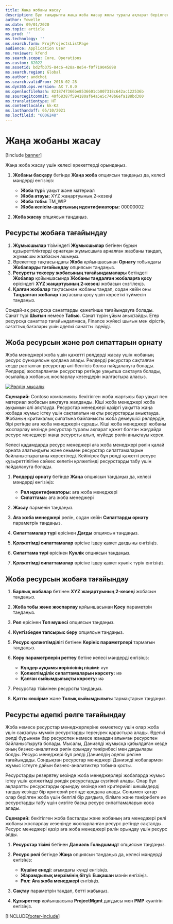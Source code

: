 ```yaml
---
title: Жаңа жобаны жасау
description: Бұл тақырыпта жаңа жоба жасау жолы туралы ақпарат берілген.
author: Yowelle
ms.date: 09/01/2020
ms.topic: article
ms.prod: ''
ms.technology: ''
ms.search.form: ProjProjectsListPage
audience: Application User
ms.reviewer: kfend
ms.search.scope: Core, Operations
ms.custom: 82022
ms.assetid: bd2fb375-84c6-428a-8e54-f0f719045898
ms.search.region: Global
ms.author: andchoi
ms.search.validFrom: 2016-02-28
ms.dyn365.ops.version: AX 7.0.0
ms.openlocfilehash: 8218747366be8536601cb007318c642ac122536b
ms.sourcegitcommit: 40f68387f594180af64a5e5c748b6efa188bd300
ms.translationtype: HT
ms.contentlocale: kk-KZ
ms.lasthandoff: 05/10/2021
ms.locfileid: "6006248"
---
```

# <a name="create-a-new-project"></a>Жаңа жобаны жасау

[!include [banner](../includes/banner.md)]

Жаңа жоба жасау үшін келесі әрекеттерді орындаңыз.

1. **Жобаны басқару** бетінде **Жаңа жоба** опциясын таңдаңыз да, келесі мәндерді енгізіңіз:

    - **Жоба түрі:** уақыт және материал
    - **Жоба атауы:** XYZ жаңартуының 2-кезеңі
    - **Жоба тобы:** TM\_WIP
    - **Жоба келісім-шартының идентификаторы:** 00000002

2. **Жоба жасау** опциясын таңдаңыз.

## <a name="assign-a-resource-to-a-project"></a>Ресурсты жобаға тағайындау

1. **Жұмысшылар** тізіміндегі **Жұмысшылар** бетінен бұрын құзыреттіліктерді орнатқан жұмысшыға арналған жазбаны таңдап, жұмысшы жазбасын ашыңыз.
2. Әрекеттер тақтасындағы **Жоба** қойыншасынан **Орнату** тобындағы **Жобаларды тағайындау** опциясын таңдаңыз.
3. **Ресурсты тексеру жобасының тағайындамалары** бетіндегі **Жобалар** қойыншасында **Жобаны таңдалған жобаларға қосу** өрісіндегі **XYZ жаңартуының 2-кезеңі** жобасын сүзгілеңіз.
4. **Қалған жобалар** тақтасынан жобаны таңдап, содан кейін оны **Таңдалған жобалар** тақтасына қосу үшін көрсеткі түймесін таңдаңыз.

Сондай-ақ ресурсқа санаттарды қажетінше тағайындауға болады. Санат түрі **Шығын** немесе **Табыс**. Санат түрін ұйым анықтайды. Егер ресурсқа санаттар тағайындалмаса, Finance жүйесі шығын мен кірістің сағаттық бағалары үшін әдепкі санатты іздейді.

## <a name="set-up-project-resource-and-role-characteristics"></a>Жоба ресурсын және рөл сипаттарын орнату

Жоба менеджері жоба үшін қажетті рөлдерді жасау үшін жобаның ресурс функциясын қолдана алады. Рөлдерді ресурстар сақталған кезде расталған ресурстар әлі белгісіз болса пайдалануға болады. Рөлдерді жоспарланған ресурстар ретінде уақытша сақтауға болады, осылайша жобаның жоспарлау кезеңдерін жалғастыра аласыз.

[![Рөлдің мысалы](./media/projectresourcing05.jpg)](./media/projectresourcing05.jpg) 

**Сценарий:** Contoso компаниясы бекітілген жоба жарғысы бар уақыт пен материал жобасын аяқтауға жалданды. Кіші жоба менеджері жоба ауқымын әлі аяқтауда. Ресурстар менеджері қазіргі уақытта жаңа жобада жұмыс істеу үшін сақталатын нақты ресурстарды анықтауда. Жобаның критикалық сипатына байланысты жоба демеушісі рөлдердің бірі ретінде аға жоба менеджерін сұрады. Кіші жоба менеджері жобаны жоспарлау кезінде ресурстар туралы ақпарат қажет болған жағдайда ресурс менеджері жаңа ресурсты алып, жүйеде рөлін анықтауы керек.

Келесі қадамдарда ресурс менеджері аға жоба менеджері рөлін қалай орната алатындығы және онымен ресурстар сипаттамаларын байланыстыратыны көрсетіледі. Кейінірек бұл рөлді қажетті ресурс құзыреттілігіне сәйкес келетін қолжетімді ресурстарды табу үшін пайдалануға болады.

1. **Рөлдерді орнату** бетінде **Жаңа** опциясын таңдаңыз да, келесі мәндерді енгізіңіз:

    - **Рөл идентификаторы:** аға жоба менеджері
    - **Сипаттама:** аға жоба менеджері

2. **Жасау** пәрменін таңдаңыз.
3. **Аға жоба менеджері** рөлін, содан кейін **Сипаттарды орнату** параметрін таңдаңыз.
4. **Сипаттамалар түрі** өрісінен **Дағды** опциясын таңдаңыз.
5. **Қолжетімді сипаттамалар** өрісіне іздеу қажет дағдыны енгізіңіз.
6. **Сипаттама түрі** өрісінен **Куәлік** опциясын таңдаңыз.
7. **Қолжетімді сипаттамалар** өрісіне іздеу қажет куәлік түрін енгізіңіз.

## <a name="assign-a-project-resource-to-a-project"></a>Жоба ресурсын жобаға тағайындау

1. **Барлық жобалар** бетінен **XYZ жаңартуының 2-кезеңі** жобасын таңдаңыз.
2. **Жоба тобы және жоспарлау** қойыншасынан **Қосу** параметрін таңдаңыз.
3. **Рөл** өрісінен **Топ мүшесі** опциясын таңдаңыз.
4. **Күнтізбеден тапсырыс беру** опциясын таңдаңыз.
5. **Ресурс қолжетімділігі** бетінен **Көрініс параметрлері** тармағын таңдаңыз.
6. **Көру параметрлерін реттеу** бетіне келесі мәндерді енгізіңіз:

    - **Күндер ауқымы көрінісінің пішімі:** күн
    - **Қолжетімділік сипаттамаларын көрсету:** иә
    - **Қалған сыйымдылықты көрсету:** иә

7. Ресурстар тізімінен ресурсты таңдаңыз.
8. **Қатты көшірме** және **Толық сыйымдылығы** тармақтарын таңдаңыз.

## <a name="assign-a-resource-to-a-default-role"></a>Ресурсты әдепкі рөлге тағайындау

Жоба немесе ресурстар менеджерлеріне көмектесу үшін олар жоба үшін сақталуы мүмкін ресурстарды тереңірек қарастыра алады. Әдепкі рөлді бұрыннан бар ресурспен немесе жаңадан алынған ресурспен байланыстыруға болады. Мысалы, Даниэлді жұмысқа қабылдаған кезде оның бизнес-аналитика рөлін орындау тәжірибесі мен дағдылары болды. Ресурс менеджері бұл рөлді Даниелдің әдепкі рөліне тағайындады. Сондықтан ресурстар менеджері Даниэлді жобалармен жұмыс істеуге дайын бизнес-аналитиктер тобына қосты.

Ресурстарды резервтеу кезінде жоба менеджерлері жобаларда жұмыс істеу үшін қолжетімді рөлдік ресурстарды сүзгілей алады. Олар бұл ақпаратты ресурстарды орындау кезінде көп критерийлі шешімдерді талдау кезінде бір критерий ретінде қолдана алады. Сонымен қатар олар берілген жоба үшін белгілі бір дағдыға, білімге және тәжірибеге ие ресурстарды табу үшін сүзгіге басқа ресурс сипаттамаларын қоса алады.

**Сценарий:** бекітілген жоба басталды және жобаның аға менеджері рөлі жобаны жоспарлау кезеңінде жоспарланған ресурс ретінде сақталды. Ресурс менеджері қазір аға жоба менеджері рөлін орындау үшін ресурс алды.

1. **Ресурстар тізімі** бетінен **Даниэль Гольдшмидт** опциясын таңдаңыз.
2. **Ресурс рөлі** бетінде **Жаңа** опциясын таңдаңыз да, келесі мәндерді енгізіңіз:

    - **Күшіне енеді:** ағымдағы күнді енгізіңіз.
    - **Жарамдылық мерзімінің бітуі:** **Ешқашан** мәнін енгізіңіз.
    - **Рөл:** **Аға жоба менеджері** енгізіңіз.

3. **Сақтау** параметрін таңдап, бетті жабыңыз.
4. **Құзыреттер** қойыншасына **ProjectMgmt** дағдысы мен **PMP** куәлігін енгізіңіз.


[!INCLUDE[footer-include](../includes/footer-banner.md)]